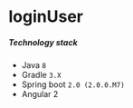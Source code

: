 # loginUser
##### Technology stack

 * Java `8`
 * Gradle `3.X`
 * Spring boot `2.0 (2.0.0.M7)`
 * Angular 2
